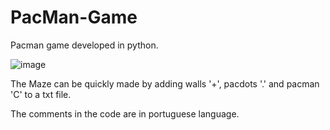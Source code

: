 # PacMan-Game

Pacman game developed in python.

![image](https://user-images.githubusercontent.com/88010283/130159177-913ffd2d-76c9-4860-ac4b-7fbfcccf8657.png)

The Maze can be quickly made by adding walls '+', pacdots '.' and pacman 'C' to a txt file.

The comments in the code are in portuguese language.
